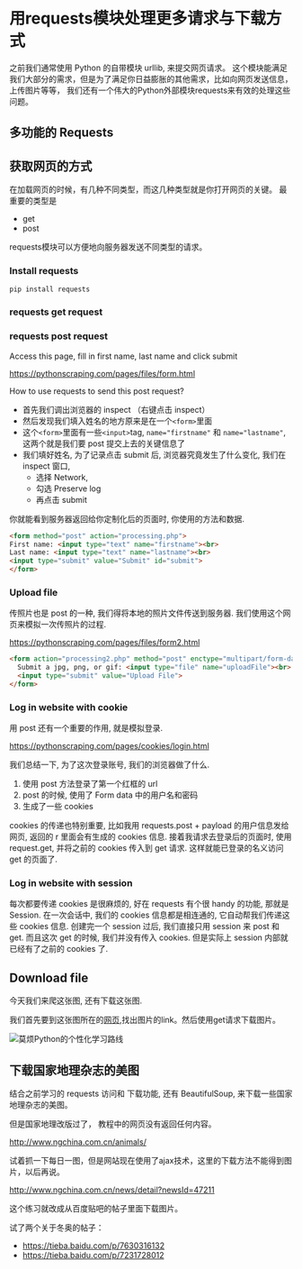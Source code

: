 # 用requests模块处理更多请求与下载方式

之前我们通常使用 Python 的自带模块 urllib, 来提交网页请求。
这个模块能满足我们大部分的需求，但是为了满足你日益膨胀的其他需求，比如向网页发送信息，上传图片等等，
我们还有一个伟大的Python外部模块requests来有效的处理这些问题。

## 多功能的 Requests

## 获取网页的方式
在加载网页的时候，有几种不同类型，而这几种类型就是你打开网页的关键。
最重要的类型是
* get
* post

requests模块可以方便地向服务器发送不同类型的请求。

### Install requests

```
pip install requests
```

### requests get request

### requests post request

Access this page, fill in first name, last name and click submit

https://pythonscraping.com/pages/files/form.html

How to use requests to send this post request?

* 首先我们调出浏览器的 inspect （右键点击 inspect）
* 然后发现我们填入姓名的地方原来是在一个`<form>`里面
* 这个`<form>`里面有一些`<input>`tag, `name="firstname"` 和 `name="lastname"`, 这两个就是我们要 post 提交上去的关键信息了
* 我们填好姓名, 为了记录点击 submit 后, 浏览器究竟发生了什么变化, 我们在 inspect 窗口,
    * 选择 Network,
    * 勾选 Preserve log
    * 再点击 submit

你就能看到服务器返回给你定制化后的页面时, 你使用的方法和数据.

```html
<form method="post" action="processing.php">
First name: <input type="text" name="firstname"><br>
Last name: <input type="text" name="lastname"><br>
<input type="submit" value="Submit" id="submit">
</form>
```

### Upload file

传照片也是 post 的一种, 我们得将本地的照片文件传送到服务器. 我们使用这个网页来模拟一次传照片的过程.

https://pythonscraping.com/pages/files/form2.html

```html
<form action="processing2.php" method="post" enctype="multipart/form-data">
  Submit a jpg, png, or gif: <input type="file" name="uploadFile"><br>
  <input type="submit" value="Upload File">
</form>
```

### Log in website with cookie
用 post 还有一个重要的作用, 就是模拟登录.

https://pythonscraping.com/pages/cookies/login.html

我们总结一下, 为了这次登录账号, 我们的浏览器做了什么.
1. 使用 post 方法登录了第一个红框的 url
2. post 的时候, 使用了 Form data 中的用户名和密码
3. 生成了一些 cookies

cookies 的传递也特别重要, 比如我用 requests.post + payload 的用户信息发给网页, 返回的 r 里面会有生成的 cookies 信息.
接着我请求去登录后的页面时, 使用 request.get, 并将之前的 cookies 传入到 get 请求. 这样就能已登录的名义访问 get 的页面了.

### Log in website with session
每次都要传递 cookies 是很麻烦的, 好在 requests 有个很 handy 的功能, 那就是 Session. 在一次会话中, 我们的 cookies 信息都是相连通的, 它自动帮我们传递这些 cookies 信息.
创建完一个 session 过后, 我们直接只用 session 来 post 和 get. 而且这次 get 的时候, 我们并没有传入 cookies. 但是实际上 session 内部就已经有了之前的 cookies 了.

## Download file

今天我们来爬这张图, 还有下载这张图.

我们首先要到这张图所在的[网页](https://mofanpy.com/learning-steps/),找出图片的link。然后使用get请求下载图片。


![莫烦Python的个性化学习路线](https://static.mofanpy.com/img/description/learning_step_flowchart.png)

## 下载国家地理杂志的美图

结合之前学习的 requests 访问和 下载功能, 还有 BeautifulSoup, 来下载一些国家地理杂志的美图。

但是国家地理改版过了， 教程中的网页没有返回任何内容。

http://www.ngchina.com.cn/animals/

试着抓一下每日一图，但是网站现在使用了ajax技术，这里的下载方法不能得到图片，以后再说。

http://www.ngchina.com.cn/news/detail?newsId=47211

这个练习就改成从百度贴吧的帖子里面下载图片。

试了两个关于冬奥的帖子：
* https://tieba.baidu.com/p/7630316132
* https://tieba.baidu.com/p/7231728012
